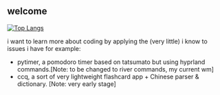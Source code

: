 ## welcome
[![Top Langs](https://github-readme-stats-git-masterrstaa-rickstaa.vercel.app/api/top-langs/?username=sg-hk&theme=dracula)](https://github.com/sg-hk/github-readme-stats)

i want to learn more about coding by applying the (very little) i know to issues i have
for example:
- pytimer, a pomodoro timer based on tatsumato but using hyprland commands.[Note: to be changed to river commands, my current wm]
- ccq, a sort of very lightweight flashcard app + Chinese parser & dictionary. [Note: very early stage]
